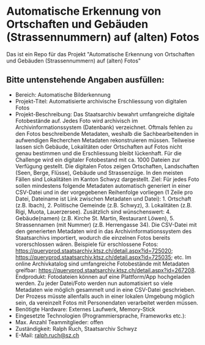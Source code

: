# Automatische Erkennung von Ortschaften und Gebäuden (Strassennummern) auf (alten) Fotos
Das ist ein Repo für das Projekt "Automatische Erkennung von Ortschaften und Gebäuden (Strassennummern) auf (alten) Fotos"

## Bitte untenstehende Angaben ausfüllen:

- Bereich: Automatische Bilderkennung
- Projekt-Titel: Automatisierte archivische Erschliessung von digitalen Fotos
- Projekt-Beschreibung: Das Staatsarchiv bewahrt umfangreiche digitale Fotobestände auf. Jedes Foto wird archivisch im Archivinformationssystem (Datenbank) verzeichnet. Oftmals fehlen zu den Fotos beschreibende Metadaten, weshalb die Sachbearbeitenden in aufwendigen Recherchen Metadaten rekonstruieren müssen. Teilweise lassen sich Gebäude, Lokalitäten oder Ortschaften auf Fotos nicht genau bestimmen und die Erschliessung bleibt lückenhaft. Für die Challenge wird ein digitaler Fotobestand mit ca. 1000 Dateien zur Verfügung gestellt. Die digitalen Fotos zeigen Ortschaften, Landschaften (Seen, Berge, Flüsse), Gebäude und Strassenzüge. In den meisten Fällen sind Lokalitäten im Kanton Schwyz dargestellt. Ziel: Für jedes Foto sollen mindestens folgende Metadaten automatisch generiert in einer CSV-Datei und in der vorgegebenen Reihenfolge vorliegen (1 Zeile pro Datei, Dateiname ist Link zwischen Metadaten und Datei): 1. Ortschaft (z.B. Ibach), 2. Politische Gemeinde (z.B. Schwyz), 3. Lokalitäten (z.B. Rigi, Muota, Lauerzersee). Zusätzlich sind wünschenswert: 4. Gebäude(namen) (z.B. Kirche St. Martin, Restaurant Löwen), 5. Strassennamen (mit Nummer) (z.B. Herrengasse 34). Die CSV-Datei mit den generierten Metadaten wird in das Archivinformationssystem des Staatsarchivs importiert, wodurch die einzelnen Fotos bereits vorerschlossen wären. Beispiele für erschlossene Fotos: https://queryprod.staatsarchiv.ktsz.ch/detail.aspx?id=725020; https://queryprod.staatsarchiv.ktsz.ch/detail.aspx?id=725035; etc. Im online Archivkatalog sind umfangreiche Fotobestände mit Metadaten greifbar: https://queryprod.staatsarchiv.ktsz.ch/detail.aspx?id=267208. Endprodukt: Fotodateien können auf eine Plattform/App hochgeladen werden. Zu jeder Datei/Foto werden nun automatisiert so viele Metadaten wie möglich gesammelt und in eine CSV-Datei geschrieben. Der Prozess müsste allenfalls auch in einer lokalen Umgebung möglich sein, da vereinzelt Fotos mit Personendaten verarbeitet werden müssen.     
- Benötigte Hardware: Externes Laufwerk, Memory-Stick
- Eingesetzte Technologien (Programmiersprache, Frameworks etc.):
- Max. Anzahl Teammitglieder: offen
- Zuständigkeit: Ralph Ruch, Staatsarchiv Schwyz
- E-Mail: ralph.ruch@sz.ch

